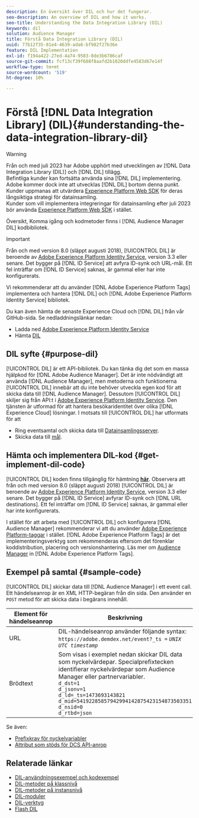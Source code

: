 ```yaml
---
description: En översikt över DIL och hur det fungerar.
seo-description: An overview of DIL and how it works.
seo-title: Understanding the Data Integration Library (DIL)
keywords: dil
solution: Audience Manager
title: Förstå Data Integration Library (DIL)
uuid: 77b12f35-81e4-4639-ada6-bf982f27b36e
feature: DIL Implementation
exl-id: f194a422-27ed-4a74-9583-8de3b6786caf
source-git-commit: fcf13cf39f688f8aafd2b1020ddfe4583d67e14f
workflow-type: tm+mt
source-wordcount: '519'
ht-degree: 10%

---
```


# Förstå [!DNL Data Integration Library] (DIL){#understanding-the-data-integration-library-dil}

>[!WARNING]
>
>Från och med juli 2023 har Adobe upphört med utvecklingen av [!DNL Data Integration Library (DIL)] och [!DNL DIL] tillägg.
><br>
>Befintliga kunder kan fortsätta använda sina [!DNL DIL] implementering. Adobe kommer dock inte att utvecklas [!DNL DIL] bortom denna punkt. Kunder uppmanas att utvärdera [Experience Platform Web SDK](https://experienceleague.adobe.com/docs/experience-platform/edge/home.html?lang=en) för deras långsiktiga strategi för datainsamling.
><br>
>Kunder som vill implementera integreringar för datainsamling efter juli 2023 bör använda [Experience Platform Web SDK](https://experienceleague.adobe.com/docs/experience-platform/edge/home.html?lang=en) i stället.

Översikt, Komma igång och kodmetoder finns i [!DNL Audience Manager DIL] kodbibliotek.

>[!IMPORTANT]
>
>Från och med version 8.0 (släppt augusti 2018), [!UICONTROL DIL] är beroende av [Adobe Experience Platform Identity Service](https://experienceleague.adobe.com/docs/id-service/using/home.html), version 3.3 eller senare. Det bygger på [!DNL ID Service] att avfyra ID-synk och URL-mål. Ett fel inträffar om [!DNL ID Service] saknas, är gammal eller har inte konfigurerats.
>
>Vi rekommenderar att du använder [!DNL Adobe Experience Platform Tags] implementera och hantera [!DNL DIL] och [!DNL Adobe Experience Platform Identity Service] bibliotek.

Du kan även hämta de senaste Experience Cloud och [!DNL DIL] från vår GitHub-sida. Se nedladdningslänkar nedan:

* Ladda ned [Adobe Experience Platform Identity Service](https://github.com/Adobe-Marketing-Cloud/id-service/releases)
* Hämta [DIL](https://github.com/Adobe-Marketing-Cloud/dil/releases)

## DIL syfte {#purpose-dil}

[!UICONTROL DIL] är ett API-bibliotek. Du kan tänka dig det som en massa hjälpkod för [!DNL Adobe Audience Manager]. Det är inte nödvändigt att använda [!DNL Audience Manager], men metoderna och funktionerna [!UICONTROL DIL] innebär att du inte behöver utveckla egen kod för att skicka data till [!DNL Audience Manager]. Dessutom [!UICONTROL DIL] skiljer sig från API:t i [Adobe Experience Platform Identity Service](https://experienceleague.adobe.com/docs/id-service/using/home.html). Den tjänsten är utformad för att hantera besökaridentitet över olika [!DNL Experience Cloud] lösningar. I motsats till [!UICONTROL DIL] har utformats för att

* Ring eventsamtal och skicka data till [Datainsamlingsserver](../reference/system-components/components-data-collection.md).
* Skicka data till [mål](../features/destinations/destinations.md).

## Hämta och implementera DIL-kod {#get-implement-dil-code}

[!UICONTROL DIL] koden finns tillgänglig för hämtning **[här](https://github.com/Adobe-Marketing-Cloud/dil/releases)**. Observera att från och med version 8.0 (släppt augusti 2018) [!UICONTROL DIL] är beroende av [Adobe Experience Platform Identity Service](https://experienceleague.adobe.com/docs/id-service/using/home.html), version 3.3 eller senare. Det bygger på [!DNL ID Service] avfyrar ID-synk och [!DNL URL destinations]. Ett fel inträffar om [!DNL ID Service] saknas, är gammal eller har inte konfigurerats.

I stället för att arbeta med [!UICONTROL DIL] och konfigurera [!DNL Audience Manager] rekommenderar vi att du använder [Adobe Experience Platform-taggar](https://experienceleague.adobe.com/docs/experience-platform/tags/home.html) i stället. [!DNL Adobe Experience Platform Tags] är det implementeringsverktyg som rekommenderas eftersom det förenklar koddistribution, placering och versionshantering. Läs mer om [Audience Manager](https://experienceleague.adobe.com/docs/experience-platform/tags/extensions/adobe/audience-manager/overview.html) in [!DNL Adobe Experience Platform Tags].

## Exempel på samtal {#sample-code}

[!UICONTROL DIL] skickar data till [!DNL Audience Manager] i ett event call. Ett händelseanrop är en XML HTTP-begäran från din sida. Den använder en `POST` metod för att skicka data i begärans innehåll.

| Element för händelseanrop | Beskrivning |
|--- |--- |
| URL | DIL-händelseanrop använder följande syntax: `https://adobe.demdex.net/event?_ts =` *`UNIX UTC timestamp`* |
| Brödtext | Som visas i exemplet nedan skickar DIL data som nyckelvärdepar. Specialprefixtecken identifierar nyckelvärdepar som Audience Manager eller partnervariabler.<br>`d_dst=1`<br>`d_jsonv=1`<br>`d_ld=_ts=1473693143821`<br>`d_mid=54192285857942994142875423154873503351`<br>`d_nsid=0`<br>`d_rtbd=json`<br> |

Se även:
* [Prefixkrav för nyckelvariabler](../features/traits/trait-variable-prefixes.md)
* [Attribut som stöds för DCS API-anrop](../api/dcs-intro/dcs-api-reference/dcs-keys.md)

## Relaterade länkar

* [DIL-användningsexempel och kodexempel](/help/using/dil/dil-use-cases.md)
* [DIL-metoder på klassnivå ](/help/using/dil/dil-class-overview/dil-start.md)
* [DIL-metoder på instansnivå](/help/using/dil/dil-instance-methods.md)
* [DIL-moduler](/help/using/dil/dil-modules.md)
* [DIL-verktyg](/help/using/dil/dil-tools.md)
* [Flash DIL](/help/using/dil/dil-flash.md)
